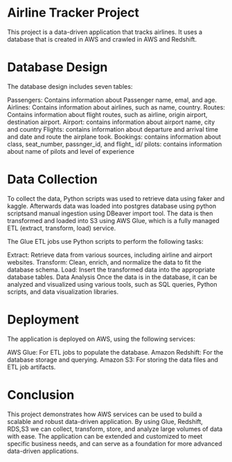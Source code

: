 # Airline Tracker Project

This project is a data-driven application that tracks airlines. It uses a database that is created in AWS and crawled in AWS and Redshift.

# Database Design

The database design includes seven tables:

Passengers: Contains information about Passenger name, emal, and age.
Airlines: Contains information about airlines, such as name, country.
Routes: Contains information about flight routes, such as airline, origin airport, destination airport.
Airport: contains information about airport name, city and country
Flights: contains information about departure and arrival time and date and route the airplane took.
Bookings: contains information about class, seat_number, passnger_id, and flight_ id/
pilots: contains information about name of pilots and level of experience


# Data Collection

To collect the data, Python scripts  was used to retrieve data using faker and kaggle. Afterwards data was loaded into postgres database using python scriptsand manual ingestion using DBeaver import tool. The data is then transformed and loaded into S3 using AWS Glue, which is a fully managed ETL (extract, transform, load) service.

The Glue ETL jobs use Python scripts to perform the following tasks:

Extract: Retrieve data from various sources, including airline and airport websites.
Transform: Clean, enrich, and normalize the data to fit the database schema.
Load: Insert the transformed data into the appropriate database tables.
Data Analysis
Once the data is in the database, it can be analyzed and visualized using various tools, such as SQL queries, Python scripts, and data visualization libraries.

# Deployment

The application is deployed on AWS, using the following services:

AWS Glue: For ETL jobs to populate the database.
Amazon Redshift: For the database storage and querying.
Amazon S3: For storing the data files and ETL job artifacts.

# Conclusion

This project demonstrates how AWS services can be used to build a scalable and robust data-driven application. By using Glue, Redshift, RDS,S3 we can collect, transform, store, and analyze large volumes of data with ease. The application can be extended and customized to meet specific business needs, and can serve as a foundation for more advanced data-driven applications.
